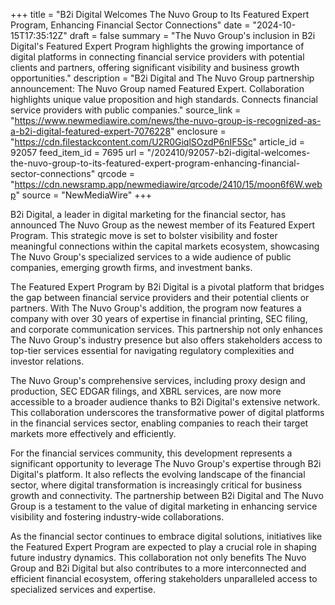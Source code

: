 +++
title = "B2i Digital Welcomes The Nuvo Group to Its Featured Expert Program, Enhancing Financial Sector Connections"
date = "2024-10-15T17:35:12Z"
draft = false
summary = "The Nuvo Group's inclusion in B2i Digital's Featured Expert Program highlights the growing importance of digital platforms in connecting financial service providers with potential clients and partners, offering significant visibility and business growth opportunities."
description = "B2i Digital and The Nuvo Group partnership announcement: The Nuvo Group named Featured Expert. Collaboration highlights unique value proposition and high standards. Connects financial service providers with public companies."
source_link = "https://www.newmediawire.com/news/the-nuvo-group-is-recognized-as-a-b2i-digital-featured-expert-7076228"
enclosure = "https://cdn.filestackcontent.com/U2R0GiqlSOzdP6nIF5Sc"
article_id = 92057
feed_item_id = 7695
url = "/202410/92057-b2i-digital-welcomes-the-nuvo-group-to-its-featured-expert-program-enhancing-financial-sector-connections"
qrcode = "https://cdn.newsramp.app/newmediawire/qrcode/2410/15/moon6f6W.webp"
source = "NewMediaWire"
+++

<p>B2i Digital, a leader in digital marketing for the financial sector, has announced The Nuvo Group as the newest member of its Featured Expert Program. This strategic move is set to bolster visibility and foster meaningful connections within the capital markets ecosystem, showcasing The Nuvo Group's specialized services to a wide audience of public companies, emerging growth firms, and investment banks.</p><p>The Featured Expert Program by B2i Digital is a pivotal platform that bridges the gap between financial service providers and their potential clients or partners. With The Nuvo Group's addition, the program now features a company with over 30 years of expertise in financial printing, SEC filing, and corporate communication services. This partnership not only enhances The Nuvo Group's industry presence but also offers stakeholders access to top-tier services essential for navigating regulatory complexities and investor relations.</p><p>The Nuvo Group's comprehensive services, including proxy design and production, SEC EDGAR filings, and XBRL services, are now more accessible to a broader audience thanks to B2i Digital's extensive network. This collaboration underscores the transformative power of digital platforms in the financial services sector, enabling companies to reach their target markets more effectively and efficiently.</p><p>For the financial services community, this development represents a significant opportunity to leverage The Nuvo Group's expertise through B2i Digital's platform. It also reflects the evolving landscape of the financial sector, where digital transformation is increasingly critical for business growth and connectivity. The partnership between B2i Digital and The Nuvo Group is a testament to the value of digital marketing in enhancing service visibility and fostering industry-wide collaborations.</p><p>As the financial sector continues to embrace digital solutions, initiatives like the Featured Expert Program are expected to play a crucial role in shaping future industry dynamics. This collaboration not only benefits The Nuvo Group and B2i Digital but also contributes to a more interconnected and efficient financial ecosystem, offering stakeholders unparalleled access to specialized services and expertise.</p>